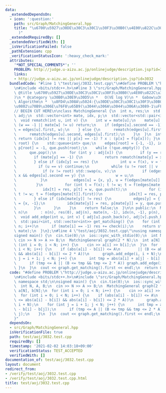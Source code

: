 ```yaml
---
data:
  _extendedDependsOn:
  - icon: ':question:'
    path: src/Graph/MatchingGeneral.hpp
    title: "\u6700\u5927\u30DE\u30C3\u30C1\u30F3\u30B0(\u4E00\u822C\u30B0\u30E9\u30D5\
      )"
  _extendedRequiredBy: []
  _extendedVerifiedWith: []
  _isVerificationFailed: false
  _pathExtension: cpp
  _verificationStatusIcon: ':heavy_check_mark:'
  attributes:
    '*NOT_SPECIAL_COMMENTS*': ''
    PROBLEM: http://judge.u-aizu.ac.jp/onlinejudge/description.jsp?id=3032
    links:
    - http://judge.u-aizu.ac.jp/onlinejudge/description.jsp?id=3032
  bundledCode: "#line 1 \"test/aoj/3032.test.cpp\"\n#define PROBLEM \"http://judge.u-aizu.ac.jp/onlinejudge/description.jsp?id=3032\"\
    \n#include <bits/stdc++.h>\n#line 3 \"src/Graph/MatchingGeneral.hpp\"\n/**\n *\
    \ @title \u6700\u5927\u30DE\u30C3\u30C1\u30F3\u30B0(\u4E00\u822C\u30B0\u30E9\u30D5\
    )\n * @category \u30B0\u30E9\u30D5\n *   O(VE log V)\n *  Gabow\u306EEdmonds'\
    \ Algorithm\n *  \u8FD4\u308A\u5024:{\u30DE\u30C3\u30C1\u30F3\u30B0\u6570,\u5404\
    \u9802\u70B9\u306E\u76F8\u65B9(\u3044\u306A\u3044\u306A\u3089-1\uFF09}\n */\n\n\
    // BEGIN CUT HERE\n\nclass MatchingGeneral {\n  int n, res;\n  std::vector<std::vector<int>>\
    \ adj;\n  std::vector<int> mate, idx, p;\n  std::vector<std::pair<int, int>> edges;\n\
    \  void rematch(int u, int v) {\n    int w = mate[u];\n    mate[u] = v;\n    if\
    \ (w == -1 || mate[w] != u) return;\n    if (edges[u].second == -1) {\n      rematch(mate[w]\
    \ = edges[u].first, w);\n    } else {\n      rematch(edges[u].first, edges[u].second);\n\
    \      rematch(edges[u].second, edges[u].first);\n    }\n  }\n  int f(int x) {\
    \ return (idx[x] != res || p[x] == -1) ? x : (p[x] = f(p[x])); }\n  bool check(int\
    \ root) {\n    std::queue<int> que;\n    edges[root] = {-1, -1}, idx[root] = res,\
    \ p[root] = -1, que.push(root);\n    while (!que.empty()) {\n      int x = que.front();\n\
    \      que.pop();\n      for (int y : adj[x]) {\n        if (y == root) continue;\n\
    \        if (mate[y] == -1) {\n          return rematch(mate[y] = x, y), true;\n\
    \        } else if (idx[y] == res) {\n          int u = f(x), v = f(y), w = root;\n\
    \          if (u == v) continue;\n          while (u != root || v != root) {\n\
    \            if (v != root) std::swap(u, v);\n            if (edges[u].first ==\
    \ x && edges[u].second == y) {\n              w = u;\n              break;\n \
    \           }\n            edges[u] = {x, y}, u = f(edges[mate[u]].first);\n \
    \         }\n          for (int t = f(x); t != w; t = f(edges[mate[t]].first))\n\
    \            idx[t] = res, p[t] = w, que.push(t);\n          for (int t = f(y);\
    \ t != w; t = f(edges[mate[t]].first))\n            idx[t] = res, p[t] = w, que.push(t);\n\
    \        } else if (idx[mate[y]] != res) {\n          edges[y] = {-1, -1}, edges[mate[y]]\
    \ = {x, -1};\n          idx[mate[y]] = res, p[mate[y]] = y, que.push(mate[y]);\n\
    \        }\n      }\n    }\n    return false;\n  }\n\n public:\n  MatchingGeneral(int\
    \ n)\n      : n(n), res(0), adj(n), mate(n, -1), idx(n, -1), p(n), edges(n) {}\n\
    \  void add_edge(int u, int v) { adj[u].push_back(v), adj[v].push_back(u); }\n\
    \  std::pair<int, std::vector<int>> get_matching() {\n    for (int i = 0; i <\
    \ n; i++)\n      if (mate[i] == -1) res += check(i);\n    return std::make_pair(res,\
    \ mate);\n  }\n};\n#line 4 \"test/aoj/3032.test.cpp\"\nusing namespace std;\n\n\
    signed main() {\n  cin.tie(0);\n  ios::sync_with_stdio(0);\n  int N, A, B;\n \
    \ cin >> N >> A >> B;\n  MatchingGeneral graph(2 * N);\n  int a[N], b[N];\n  for\
    \ (int i = 0; i < N; i++) {\n    cin >> a[i] >> b[i];\n  }\n  for (int i = 0;\
    \ i < N; i++) {\n    if (abs(a[i] - b[i]) <= A\n        || (B <= abs(a[i] - b[i])\
    \ && abs(a[i] - b[i]) <= 2 * A))\n      graph.add_edge(i, i + N);\n    for (int\
    \ j = i + 1; j < N; j++) {\n      int tmp = abs(a[i] + a[j] - b[i] - b[j]);\n\
    \      if (tmp <= A || (B <= tmp && tmp <= 2 * A)) graph.add_edge(i, j);\n   \
    \ }\n  }\n  cout << graph.get_matching().first << endl;\n  return 0;\n}\n"
  code: "#define PROBLEM \"http://judge.u-aizu.ac.jp/onlinejudge/description.jsp?id=3032\"\
    \n#include <bits/stdc++.h>\n#include \"src/Graph/MatchingGeneral.hpp\"\nusing\
    \ namespace std;\n\nsigned main() {\n  cin.tie(0);\n  ios::sync_with_stdio(0);\n\
    \  int N, A, B;\n  cin >> N >> A >> B;\n  MatchingGeneral graph(2 * N);\n  int\
    \ a[N], b[N];\n  for (int i = 0; i < N; i++) {\n    cin >> a[i] >> b[i];\n  }\n\
    \  for (int i = 0; i < N; i++) {\n    if (abs(a[i] - b[i]) <= A\n        || (B\
    \ <= abs(a[i] - b[i]) && abs(a[i] - b[i]) <= 2 * A))\n      graph.add_edge(i,\
    \ i + N);\n    for (int j = i + 1; j < N; j++) {\n      int tmp = abs(a[i] + a[j]\
    \ - b[i] - b[j]);\n      if (tmp <= A || (B <= tmp && tmp <= 2 * A)) graph.add_edge(i,\
    \ j);\n    }\n  }\n  cout << graph.get_matching().first << endl;\n  return 0;\n\
    }"
  dependsOn:
  - src/Graph/MatchingGeneral.hpp
  isVerificationFile: true
  path: test/aoj/3032.test.cpp
  requiredBy: []
  timestamp: '2021-02-02 14:03:18+09:00'
  verificationStatus: TEST_ACCEPTED
  verifiedWith: []
documentation_of: test/aoj/3032.test.cpp
layout: document
redirect_from:
- /verify/test/aoj/3032.test.cpp
- /verify/test/aoj/3032.test.cpp.html
title: test/aoj/3032.test.cpp
---
```

